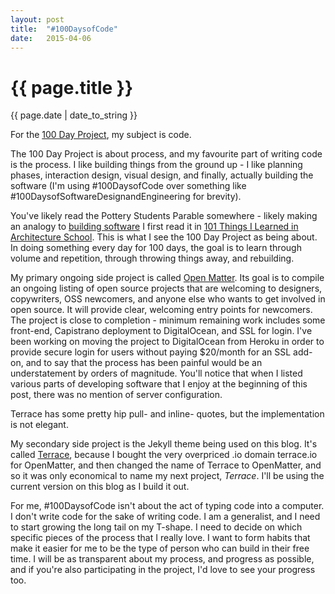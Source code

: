 ```yaml
---
layout: post
title:  "#100DaysofCode"
date:   2015-04-06
---
```


<div class="header" style="background-image: url('{{ site.url }}/assets/post-header.jpg');">
  <div class="center">
    <h1>{{ page.title }}</h1>
    <p class="meta">{{ page.date | date_to_string }}</p>
  </div>
</div>


<div class="center">
  <p>
    For the <a href="http://thegreatdiscontent.com/100days">100 Day Project</a>, my subject is code.
  </p>
  <p>
    The 100 Day Project is about process, and my favourite part of writing code is the process. I like building things from the ground up - I like planning phases, interaction design, visual design, and finally, actually building the software (I'm using #100DaysofCode over something like #100DaysofSoftwareDesignandEngineering for brevity).
  </p>
  <p>
    You've likely read the Pottery Students Parable somewhere - likely making an analogy to <a href="http://jozonelayer.com/a-parable-of-pottery-and-coding/">building software</a> I first read it in <a href="http://www.amazon.ca/101-Things-Learned-Architecture-School/dp/0262062666/ref=sr_1_1?ie=UTF8&qid=1428370152&sr=8-1&keywords=101+things+architecture">101 Things I Learned in Architecture School</a>. This is what I see the 100 Day Project as being about. In doing something every day for 100 days, the goal is to learn through volume and repetition, through throwing things away, and rebuilding.
  </p>
  <p>
    My primary ongoing side project is called <a href="https://github.com/funionnn/openmatter">Open Matter</a>. Its goal is to compile an ongoing listing of open source projects that are welcoming to designers, copywriters, OSS newcomers, and anyone else who wants to get involved in open source. It will provide clear, welcoming entry points for newcomers. The project is close to completion - minimum remaining work includes some front-end, Capistrano deployment to DigitalOcean, and SSL for login. I've been working on moving the project to DigitalOcean from Heroku in order to provide secure login for users without paying $20/month for an SSL add-on, and to say that the process has been painful would be an understatement by orders of magnitude. You'll notice that when I listed various parts of developing software that I enjoy at the beginning of this post, there was no mention of server configuration.
  </p>
</div>
<div class="pull-left">
  Terrace has some pretty hip pull- and inline- quotes, but the implementation is not elegant.
</div>
<div class="center">
  <p>
    My secondary side project is the Jekyll theme being used on this blog. It's called <a href="https://github.com/funionnn/terrace">Terrace</a>, because I bought the very overpriced .io domain terrace.io for OpenMatter, and then changed the name of Terrace to OpenMatter, and so it was only economical to name my next project, <i>Terrace</i>. I'll be using the current version on this blog as I build it out.
  </p>
</div>
<div class="center">
  <p>
    For me, #100DaysofCode isn't about the act of typing code into a computer. I don't write code for the sake of writing code. I am a generalist, and I need to start growing the long tail on my T-shape. I need to decide on which specific pieces of the process that I really love. I want to form habits that make it easier for me to be the type of person who can build in their free time. I will be as transparent about my process, and progress as possible, and if you're also participating in the project, I'd love to see your progress too.
  </p>
</div>
